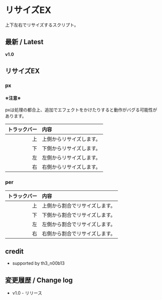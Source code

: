 # リサイズEX

上下左右でリサイズするスクリプト。


## 最新 / Latest

**v1.0**

## リサイズEX

### px

#### ※注意※

pxは処理の都合上、追加でエフェクトをかけたりすると動作がバグる可能性があります。

| トラックバー | 内容 |
| -: | :- |
| 上 | 上側からリサイズします。 |
| 下 | 下側からリサイズします。 |
| 左 | 左側からリサイズします。 |
| 右 | 右側からリサイズします。 |

### per

| トラックバー | 内容 |
| -: | :- |
| 上 | 上側から割合でリサイズします。 |
| 下 | 下側から割合でリサイズします。 |
| 左 | 左側から割合でリサイズします。 |
| 右 | 右側から割合でリサイズします。 |

## credit

- supported by th3_n00b13

## 変更履歴 / Change log

- v1.0 - リリース

